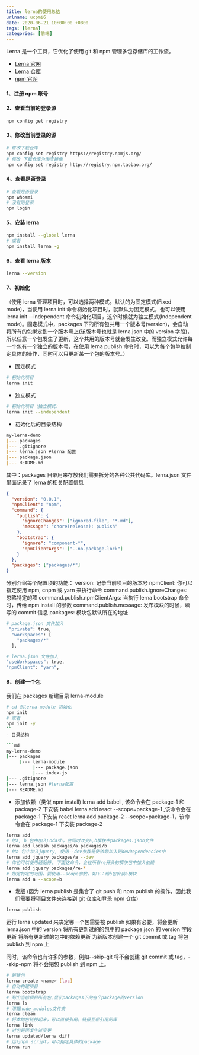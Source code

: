 ```yaml
---
title: lerna的使用总结
urlname: ucpmi6
date: 2020-06-21 10:00:00 +0800
tags: [lerna]
categories: [前端]
---
```


Lerna 是一个工具，它优化了使用 git 和 npm 管理多包存储库的工作流。

- [Lerna 官网](https://lernajs.io/)
- [Lerna 仓库](https://github.com/lerna/lerna)
- [npm 官网](https://www.npmjs.com)

<!-- more -->

#### 1、注册 npm 账号

#### 2、查看当前的登录源

```bash
npm config get registry
```

#### 3、修改当前登录的源

```bash
# 修改下载仓库
npm config set registry https://registry.npmjs.org/
# 修改 下载仓库为淘宝镜像
npm config set registry http://registry.npm.taobao.org/
```

#### 4、查看是否登录

```bash
# 查看是否登录
npm whoami
# 没有则登录
npm login
```

#### 5、安装 lerna

```bash
npm install --global lerna
# 或者
npm install lerna -g
```

#### 6、查看 lerna 版本

```bash
lerna --version
```

#### 7、初始化

（使用 lerna 管理项目时，可以选择两种模式。默认的为固定模式(Fixed mode)，当使用 lerna init 命令初始化项目时，就默认为固定模式，也可以使用 lerna init --independent 命令初始化项目，这个时候就为独立模式(Independent mode)。固定模式中，packages 下的所有包共用一个版本号(version)，会自动将所有的包绑定到一个版本号上(该版本号也就是 lerna.json 中的 version 字段)，所以任意一个包发生了更新，这个共用的版本号就会发生改变。而独立模式允许每一个包有一个独立的版本号，在使用 lerna publish 命令时，可以为每个包单独制定具体的操作，同时可以只更新某一个包的版本号。）

- 固定模式

```bash
# 初始化项目
lerna init
```

- 独立模式

```bash
# 初始化项目（独立模式）
lerna init --independent
```

- 初始化后的目录结构

```md
my-lerna-demo
|--- packages
|--- .gitignore
|--- lerna.json #lerna 配置
|--- package.json
|--- README.md
```

其中：packages 目录用来存放我们需要拆分的各种公共代码库。lerna.json 文件里面记录了 lerna 的相关配置信息

```json
{
  "version": "0.0.1",
  "npmClient": "npm",
  "command": {
    "publish": {
      "ignoreChanges": ["ignored-file", "*.md"],
      "message": "chore(release): publish"
    },
    "bootstrap": {
      "ignore": "component-*",
      "npmClientArgs": ["--no-package-lock"]
    }
  },
  "packages": ["packages/*"]
}
```

分别介绍每个配置项的功能：
version: 记录当前项目的版本号
npmClient: 你可以指定使用 npm, cnpm 或 yarn 来执行命令
command.publish.ignoreChanges: 忽略特定的项
command.publish.npmClientArgs: 当执行 lerna bootstrap 命令时，传给 npm install 的参数
command.publish.message: 发布模块的时候，填写的 commit 信息
packages: 模块包默认所在的地址

```bash
# package.json 文件加入
 "private": true,
  "workspaces": [
    "packages/*"
  ],

# lerna.json 文件加入
"useWorkspaces": true,
"npmClient": "yarn",
```

#### 8、创建一个包

我们在 packages 新建目录 lerna-module

````bash
# cd 到lerna-module 初始化
npm init
# 或者
npm init -y
``
- 目录结构

```md
my-lerna-demo
|--- packages
     |--- lerna-module
          |--- package.json
          |--- index.js
|--- .gitignore
|--- lerna.json #lerna配置
|--- README.md
````

- 添加依赖（类似 npm install)
  lerna add babel , 该命令会在 package-1 和 package-2 下安装 babel
  lerna add react --scope=package-1 ,该命令会在 package-1 下安装 react
  lerna add package-2 --scope=package-1，该命令会在 package-1 下安装 package-2

```bash
lerna add
# 给a, b 包中加入Lodash，会同时改变a,b模块中packages.json文件
lerna add lodash packages/a packages/b
# 给a 包中加入jquery, 使用--dev参数是使依赖加入到devDependencies中
lerna add jquery packages/a --dev
# 你也可以使用通配符, 下面这命令，会往所有re开头的模块包中加入依赖
lerna add jquery packages/re-*
# 指定特定的范围，要使用--scope参数，如下：给b包安装a模块
lerna add a --scope=b
```

- 发版 (因为 lerna publish 是集合了 git push 和 npm publish 的操作，因此我们需要将项目文件夹连接到 git 仓库和登录 npm 仓库)

```bash
lerna publish
```

运行 lerna updated 来决定哪一个包需要被 publish
如果有必要，将会更新 lerna.json 中的 version
将所有更新过的的包中的 package.json 的 version 字段更新
将所有更新过的包中的依赖更新
为新版本创建一个 git commit 或 tag
将包 publish 到 npm 上

同时，该命令也有许多的参数，例如--skip-git 将不会创建 git commit 或 tag，--skip-npm 将不会把包 publish 到 npm 上。

```bash
# 新建包
lerna create <name> [loc]
# 自动构建项目
lerna bootstrap
# 列出当前项目所有包,显示packages下的各个package的version
lerna ls
# 清理node_modules文件夹
lerna clean
# 将本地包链接起来，可以直接引用。链接互相引用的库
lerna link
# 对包是否发生过变更
lerna updated/lerna diff
# 运行npm script，可以指定具体的package
lerna run
```
